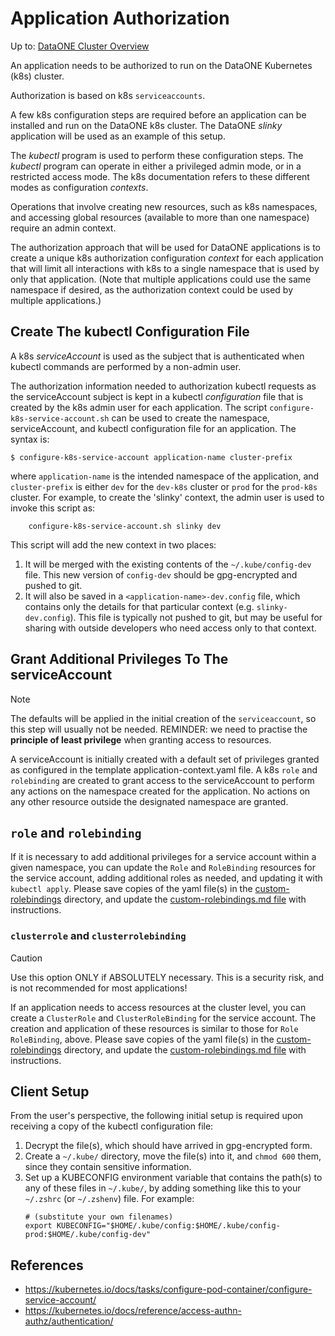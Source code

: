 # Application Authorization

Up to: [DataONE Cluster Overview](../cluster-overview.md)

An application needs to be authorized to run on the DataONE Kubernetes (k8s) cluster.

Authorization is based on k8s `serviceaccounts`.

A few k8s configuration steps are required before an application can be installed
and run on the DataONE k8s cluster. The DataONE *slinky* application will be used as an
example of this setup.

The *kubectl* program is used to perform these configuration steps. The *kubectl* program can
operate in either a privileged admin mode, or in a restricted access mode. The k8s documentation
refers to these different modes as configuration *contexts*.

Operations that involve creating new resources, such as k8s namespaces, and accessing
global resources (available to more than one namespace) require an admin context.

The authorization approach that will be used for DataONE applications is to create a unique
k8s authorization configuration *context* for each application that will limit all interactions with
k8s to a single namespace that is used by only that application. (Note that multiple applications
could use the same namespace if desired, as the authorization context could be used by multiple
applications.)

## Create The kubectl Configuration File

A k8s *serviceAccount* is used as the subject that is authenticated when kubectl commands are
performed by a non-admin user.

The authorization information needed to authorization kubectl requests as the serviceAccount
subject is kept in a kubectl *configuration*
file that is created by the k8s admin user for each application. The script
`configure-k8s-service-account.sh` can be used to create the namespace, serviceAccount, and kubectl
configuration file for an application. The syntax is:

```shell
$ configure-k8s-service-account application-name cluster-prefix
```

where `application-name` is the intended namespace of the application, and `cluster-prefix` is
either `dev` for the `dev-k8s` cluster or `prod` for the `prod-k8s` cluster.
For example, to create the 'slinky' context, the admin user is used to invoke this script as:

```shell
    configure-k8s-service-account.sh slinky dev
```
This script will add the new context in two places:

1. It will be merged with the existing contents of the `~/.kube/config-dev` file. This new version
   of `config-dev` should be gpg-encrypted and pushed to git.
2. It will also be saved in a `<application-name>-dev.config` file, which contains only the details
   for that particular context (e.g. `slinky-dev.config`). This file is typically not pushed to git,
   but may be useful for sharing with outside developers who need access only to that context.

## Grant Additional Privileges To The serviceAccount

> [!NOTE]
> The defaults will be applied in the initial creation of the `serviceaccount`, so this step
will usually not be needed. REMINDER: we need to practise the **principle of least privilege**
when granting access to resources.

A serviceAccount is initially created with a default set of privileges granted as configured in the
template application-context.yaml file. A k8s `role` and `rolebinding` are created to grant access
to the serviceAccount to perform any actions on the namespace created for the application. No
actions on any other resource outside the designated namespace are granted.

## `role` and `rolebinding`

If it is necessary to add additional privileges for a service account within a given namespace, you
can update the `Role` and `RoleBinding` resources for the service account, adding additional roles
as needed, and updating it with `kubectl apply`. Please save copies of the yaml file(s) in the
[custom-rolebindings](./custom-rolebindings) directory, and update the [custom-rolebindings.md
file](./custom-rolebindings) with instructions.

### `clusterrole` and `clusterrolebinding`

> [!CAUTION]
> Use this option ONLY if ABSOLUTELY necessary. This is a security risk, and is not recommended for
> most applications!

If an application needs to access resources at the cluster level, you can create a `ClusterRole` and
`ClusterRoleBinding` for the service account. The creation and application of these resources is
similar to those for `Role` `RoleBinding`, above. Please save copies of the yaml file(s) in the
[custom-rolebindings](./custom-rolebindings) directory, and update the [custom-rolebindings.md
file](./custom-rolebindings) with instructions.

## Client Setup

From the user's perspective, the following initial setup is required upon receiving a copy of the kubectl configuration file:

1. Decrypt the file(s), which should have arrived in gpg-encrypted form.
2. Create a `~/.kube/` directory, move the file(s) into it, and `chmod 600` them, since they contain sensitive information.
3. Set up a KUBECONFIG environment variable that contains the path(s) to any of these files in `~/.kube/`, by adding something like this to your `~/.zshrc` (or  `~/.zshenv`) file. For example:
   ```shell
   # (substitute your own filenames)
   export KUBECONFIG="$HOME/.kube/config:$HOME/.kube/config-prod:$HOME/.kube/config-dev"
   ```


## References

- https://kubernetes.io/docs/tasks/configure-pod-container/configure-service-account/
- https://kubernetes.io/docs/reference/access-authn-authz/authentication/
